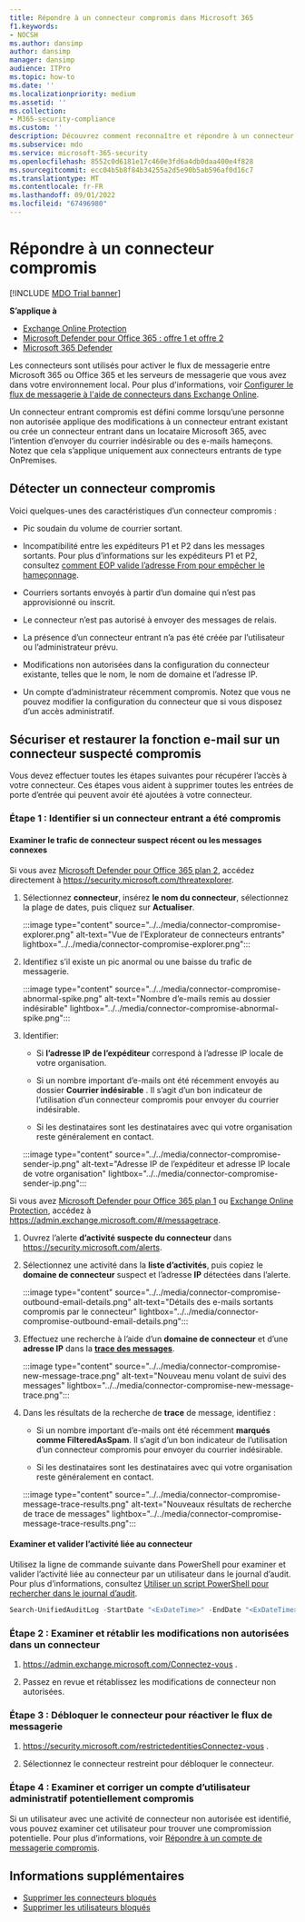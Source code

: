 ```yaml
---
title: Répondre à un connecteur compromis dans Microsoft 365
f1.keywords:
- NOCSH
ms.author: dansimp
author: dansimp
manager: dansimp
audience: ITPro
ms.topic: how-to
ms.date: ''
ms.localizationpriority: medium
ms.assetid: ''
ms.collection:
- M365-security-compliance
ms.custom: ''
description: Découvrez comment reconnaître et répondre à un connecteur compromis dans Microsoft 365.
ms.subservice: mdo
ms.service: microsoft-365-security
ms.openlocfilehash: 8552c0d6181e17c460e3fd6a4db0daa400e4f828
ms.sourcegitcommit: ecc04b5b8f84b34255a2d5e90b5ab596af0d16c7
ms.translationtype: MT
ms.contentlocale: fr-FR
ms.lasthandoff: 09/01/2022
ms.locfileid: "67496980"
---
```

# <a name="respond-to-a-compromised-connector"></a>Répondre à un connecteur compromis

[!INCLUDE [MDO Trial banner](../includes/mdo-trial-banner.md)]

**S’applique à**

- [Exchange Online Protection](exchange-online-protection-overview.md)
- [Microsoft Defender pour Office 365 : offre 1 et offre 2](defender-for-office-365.md)
- [Microsoft 365 Defender](../defender/microsoft-365-defender.md)

Les connecteurs sont utilisés pour activer le flux de messagerie entre Microsoft 365 ou Office 365 et les serveurs de messagerie que vous avez dans votre environnement local. Pour plus d'informations, voir [Configurer le flux de messagerie à l'aide de connecteurs dans Exchange Online](/exchange/mail-flow-best-practices/use-connectors-to-configure-mail-flow/use-connectors-to-configure-mail-flow).

Un connecteur entrant compromis est défini comme lorsqu’une personne non autorisée applique des modifications à un connecteur entrant existant ou crée un connecteur entrant dans un locataire Microsoft 365, avec l’intention d’envoyer du courrier indésirable ou des e-mails hameçons. Notez que cela s’applique uniquement aux connecteurs entrants de type OnPremises. 

## <a name="detect-a-compromised-connector"></a>Détecter un connecteur compromis

Voici quelques-unes des caractéristiques d’un connecteur compromis :

- Pic soudain du volume de courrier sortant. 

- Incompatibilité entre les expéditeurs P1 et P2 dans les messages sortants. Pour plus d’informations sur les expéditeurs P1 et P2, consultez [comment EOP valide l’adresse From pour empêcher le hameçonnage](how-office-365-validates-the-from-address.md#an-overview-of-email-message-standards).

- Courriers sortants envoyés à partir d’un domaine qui n’est pas approvisionné ou inscrit. 

- Le connecteur n’est pas autorisé à envoyer des messages de relais. 

- La présence d’un connecteur entrant n’a pas été créée par l’utilisateur ou l’administrateur prévu. 

- Modifications non autorisées dans la configuration du connecteur existante, telles que le nom, le nom de domaine et l’adresse IP. 

- Un compte d’administrateur récemment compromis. Notez que vous ne pouvez modifier la configuration du connecteur que si vous disposez d’un accès administratif. 

## <a name="secure-and-restore-email-function-to-a-suspected-compromised-connector"></a>Sécuriser et restaurer la fonction e-mail sur un connecteur suspecté compromis

Vous devez effectuer toutes les étapes suivantes pour récupérer l’accès à votre connecteur. Ces étapes vous aident à supprimer toutes les entrées de porte d’entrée qui peuvent avoir été ajoutées à votre connecteur.

### <a name="step-1-identify-if-an-inbound-connector-has-been-compromised"></a>Étape 1 : Identifier si un connecteur entrant a été compromis 

#### <a name="review-recent-suspicious-connector-traffic-or-related-messages"></a>Examiner le trafic de connecteur suspect récent ou les messages connexes

Si vous avez [Microsoft Defender pour Office 365 plan 2](defender-for-office-365.md), accédez directement à https://security.microsoft.com/threatexplorer. 

1. Sélectionnez **connecteur**, insérez **le nom du connecteur**, sélectionnez la plage de dates, puis cliquez sur **Actualiser**. 

    :::image type="content" source="../../media/connector-compromise-explorer.png" alt-text="Vue de l’Explorateur de connecteurs entrants" lightbox="../../media/connector-compromise-explorer.png":::

2. Identifiez s’il existe un pic anormal ou une baisse du trafic de messagerie.

    :::image type="content" source="../../media/connector-compromise-abnormal-spike.png" alt-text="Nombre d’e-mails remis au dossier indésirable" lightbox="../../media/connector-compromise-abnormal-spike.png":::

3. Identifier: 

    - Si **l’adresse IP de l’expéditeur** correspond à l’adresse IP locale de votre organisation. 

    - Si un nombre important d’e-mails ont été récemment envoyés au dossier **Courrier indésirable** . Il s’agit d’un bon indicateur de l’utilisation d’un connecteur compromis pour envoyer du courrier indésirable. 

    - Si les destinataires sont les destinataires avec qui votre organisation reste généralement en contact. 

    :::image type="content" source="../../media/connector-compromise-sender-ip.png" alt-text="Adresse IP de l’expéditeur et adresse IP locale de votre organisation" lightbox="../../media/connector-compromise-sender-ip.png":::

Si vous avez [Microsoft Defender pour Office 365 plan 1](defender-for-office-365.md) ou [Exchange Online Protection](exchange-online-protection-overview.md), accédez à https://admin.exchange.microsoft.com/#/messagetrace. 

1. Ouvrez l’alerte **d’activité suspecte du connecteur** dans https://security.microsoft.com/alerts.  

2. Sélectionnez une activité dans la **liste d’activités**, puis copiez le **domaine de connecteur** suspect et l’adresse **IP** détectées dans l’alerte.

    :::image type="content" source="../../media/connector-compromise-outbound-email-details.png" alt-text="Détails des e-mails sortants compromis par le connecteur" lightbox="../../media/connector-compromise-outbound-email-details.png":::
    
3. Effectuez une recherche à l’aide d’un **domaine de connecteur** et d’une **adresse IP** dans la [**trace des messages**](https://admin.exchange.microsoft.com/#/messagetrace). 

    :::image type="content" source="../../media/connector-compromise-new-message-trace.png" alt-text="Nouveau menu volant de suivi des messages" lightbox="../../media/connector-compromise-new-message-trace.png":::
    
4. Dans les résultats de la recherche de **trace** de message, identifiez : 

    - Si un nombre important d’e-mails ont été récemment **marqués comme FilteredAsSpam**. Il s’agit d’un bon indicateur de l’utilisation d’un connecteur compromis pour envoyer du courrier indésirable. 

    - Si les destinataires sont les destinataires avec qui votre organisation reste généralement en contact. 

    :::image type="content" source="../../media/connector-compromise-message-trace-results.png" alt-text="Nouveaux résultats de recherche de trace de messages" lightbox="../../media/connector-compromise-message-trace-results.png":::

#### <a name="investigate-and-validate-connector-related-activity"></a>Examiner et valider l’activité liée au connecteur 

Utilisez la ligne de commande suivante dans PowerShell pour examiner et valider l’activité liée au connecteur par un utilisateur dans le journal d’audit. Pour plus d’informations, consultez [Utiliser un script PowerShell pour rechercher dans le journal d’audit](/compliance/audit-log-search-script). 

```powershell
Search-UnifiedAuditLog -StartDate "<ExDateTime>" -EndDate "<ExDateTime>" -Operations "New-InboundConnector", "Set-InboundConnector", "Remove-InboundConnector
```

### <a name="step-2-review-and-revert-unauthorized-changes-in-a-connector"></a>Étape 2 : Examiner et rétablir les modifications non autorisées dans un connecteur 

1. https://admin.exchange.microsoft.com/Connectez-vous . 

2. Passez en revue et rétablissez les modifications de connecteur non autorisées. 

### <a name="step-3-unblock-the-connector-to-re-enable-mail-flow"></a>Étape 3 : Débloquer le connecteur pour réactiver le flux de messagerie 

1. https://security.microsoft.com/restrictedentitiesConnectez-vous . 

2. Sélectionnez le connecteur restreint pour débloquer le connecteur. 

### <a name="step-4-investigate-and-remediate-potentially-compromised-administrative-user-account"></a>Étape 4 : Examiner et corriger un compte d’utilisateur administratif potentiellement compromis

Si un utilisateur avec une activité de connecteur non autorisée est identifié, vous pouvez examiner cet utilisateur pour trouver une compromission potentielle. Pour plus d’informations, voir [Répondre à un compte de messagerie compromis](responding-to-a-compromised-email-account.md).

## <a name="more-information"></a>Informations supplémentaires

- [Supprimer les connecteurs bloqués](remove-blocked-connectors.md)
- [Supprimer les utilisateurs bloqués](removing-user-from-restricted-users-portal-after-spam.md)
